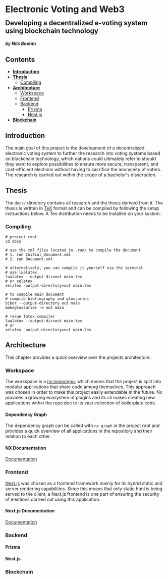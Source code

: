 <html lang="eng">
<div>
    <h1 style="line-height: 2px">Electronic Voting and Web3</h1>
    <h2>Developing a decentralized e-voting system using blockchain technology</h2>
    <h5>by Nils Boehm</h5>
</div>
</html>

## Contents

- **[Introduction](#introduction)**
- **[Thesis](#thesis)**
  - [Compiling](#compiling)
- **[Architecture](#architecture)**
  - [Workspace](#workspace)
  - [Frontend](#frontend)
  - [Backend](#backend)
    - [Prisma](#prisma)
    - [Nest.js](#nestjs)
- **[Blockchain](#blockchain)**

## Introduction

The main goal of this project is the development of a decentralized electronic voting system to
further the research into voting systems based on blockchain technology, which nations could ultimately refer to should they
want to explore possibilities to ensure more secure, transparent, and cost-efficient elections without having to sacrifice the anonymity of voters.
The research is carried out within the scope of a bachelor's dissertation.

## Thesis

The `docs/` directory contains all research and the thesis derived from it. The thesis is written in
[TeX](https://tug.org/begin.html) format and can be compiled by following the setup instructions below.
A Tex distribution needs to be installed on your system.

### Compiling

```shell
# project root
cd docs

# use the xml files located in .run/ to compile the document
# 1. run Initial_Document.xml
# 2. run Document.xml

# alternatively, you can compile it yourself via the terminal
# use lualatex
lualatex --output-dir=out main.tex
# or xelatex
xelatex -output-directory=out main.tex

# to compile main document
# compile bibliography and glossaries
biber --output-directory out main
makeglossaries -d out main

# rerun latex compiler
lualatex --output-dir=out main.tex
# or
xelatex -output-directory=out main.tex
```

## Architecture

This chapter provides a quick overview over the projects architecture.

### Workspace

The workspace is a [nx monorepo](https://nx.dev/), which means that the project is split into modular applications that share code
among themselves. This approach was chosen in order to make this project easily extendable in the future.
Nx provides a growing ecosystem of plugins and its cli makes creating new applications within the repo due to its vast
collection of boilerplate code.

#### Dependency Graph

The dependency graph can be called with `nx graph` in the project root and provides a quick overview of all applications in the repository and their relation to each other.

#### NX Documentation

[Documentation](https://nx.dev/getting-started/intro)

### Frontend

[Next.js](https://nextjs.org) was chosen as a frontend framework mainly for its hybrid static and server rendering capabilities.
Since this means that only static html is being served to the client, a Next.js frontend is one part of ensuring the security of elections carried out using this application.

#### Next.js Documentation

[Documentation](https://nextjs.org/docs/getting-started)

### Backend

#### Prisma

#### Nest.js

### Blockchain
